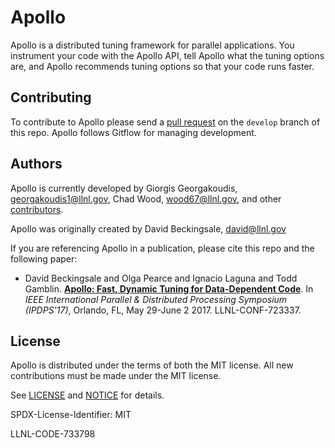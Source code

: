 # Apollo

Apollo is a distributed tuning framework for parallel applications.  You
instrument your code with the Apollo API, tell Apollo what the tuning
options are, and Apollo recommends tuning options so that your code
runs faster.

## Contributing

To contribute to Apollo please send a
[pull request](https://help.github.com/articles/using-pull-requests/) on the
`develop` branch of this repo. Apollo follows Gitflow for managing development.

## Authors

Apollo is currently developed by Giorgis Georgakoudis, georgakoudis1@llnl.gov,
Chad Wood, wood67@llnl.gov, and other
[contributors](https://github.com/LLNL/apollo/graphs/contributors).

Apollo was originally created by David Beckingsale, david@llnl.gov

If you are referencing Apollo in a publication, please cite this repo and
the following paper:

* David Beckingsale and Olga Pearce and Ignacio Laguna and Todd Gamblin.
  [**Apollo: Fast, Dynamic Tuning for Data-Dependent Code**](https://computing.llnl.gov/projects/apollo/apollo-fast-lightweight-dynamic-tuning-data-dependent-code-llnl-paper_0.pdf). In *IEEE International Parallel & Distributed Processing Symposium (IPDPS'17)*, Orlando, FL, May 29-June 2 2017. LLNL-CONF-723337.

## License

Apollo is distributed under the terms of both the MIT license.  All new
contributions must be made under the MIT license.

See [LICENSE](https://github.com/LLNL/apollo/blob/master/LICENSE) and
[NOTICE](https://github.com/LLNL/apollo/blob/master/NOTICE) for details.

SPDX-License-Identifier: MIT

LLNL-CODE-733798
